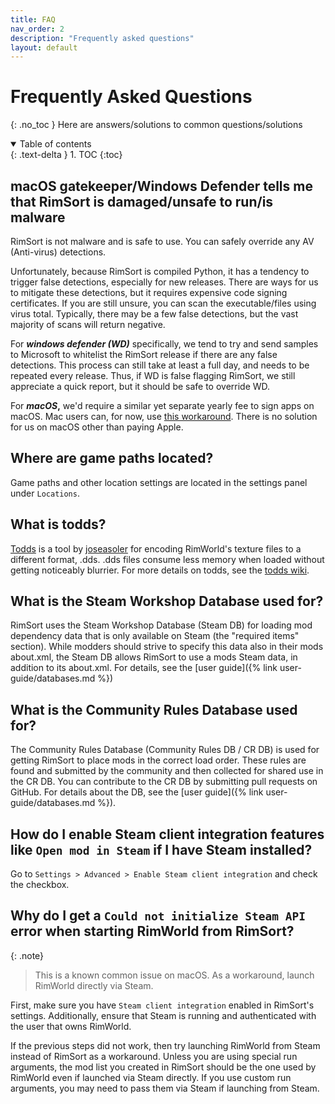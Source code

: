 ```yaml
---
title: FAQ
nav_order: 2
description: "Frequently asked questions"
layout: default
---
```

# Frequently Asked Questions
{: .no_toc }
Here are answers/solutions to common questions/solutions

<details open markdown="block">
  <summary>
    Table of contents
  </summary>
  {: .text-delta }
1. TOC
{:toc}
</details>


## macOS gatekeeper/Windows Defender tells me that RimSort is damaged/unsafe to run/is malware

RimSort is not malware and is safe to use. You can safely override any AV (Anti-virus) detections.

Unfortunately, because RimSort is compiled Python, it has a tendency to trigger false detections, especially for new releases. There are ways for us to mitigate these detections, but it requires expensive code signing certificates. If you are still unsure, you can scan the executable/files using virus total. Typically, there may be a few false detections, but the vast majority of scans will return negative.

For **_windows defender (WD)_** specifically, we tend to try and send samples to Microsoft to whitelist the RimSort release if there are any false detections. This process can still take at least a full day, and needs to be repeated every release. Thus, if WD is false flagging RimSort, we still appreciate a quick report, but it should be safe to override WD. 

For **_macOS_,** we'd require a similar yet separate yearly fee to sign apps on macOS. Mac users can, for now, use [this workaround](https://github.com/RimSort/RimSort/wiki/User-Guide#macos). There is no solution for us on macOS other than paying Apple.

## Where are game paths located?

Game paths and other location settings are located in the settings panel under `Locations`.

## What is todds?

[Todds](https://github.com/todds-encoder/todds) is a tool by [joseasoler](https://github.com/joseasoler) for encoding RimWorld's texture files to a different format, .dds. .dds files consume less memory when loaded without getting noticeably blurrier. For more details on todds, see the [todds wiki](https://github.com/todds-encoder/todds/wiki).

## What is the Steam Workshop Database used for?

RimSort uses the Steam Workshop Database (Steam DB) for loading mod dependency data that is only available on Steam (the "required items" section). While modders should strive to specify this data also in their mods about.xml, the Steam DB allows RimSort to use a mods Steam data, in addition to its about.xml. For details, see the [user guide]({% link user-guide/databases.md %})

## What is the Community Rules Database used for?

The Community Rules Database (Community Rules DB / CR DB) is used for getting RimSort to place mods in the correct load order. These rules are found and submitted by the community and then collected for shared use in the CR DB. You can contribute to the CR DB by submitting pull requests on GitHub. For details about the DB, see the [user guide]({% link user-guide/databases.md %}).

## How do I enable Steam client integration features like `Open mod in Steam` if I have Steam installed?

Go to `Settings > Advanced > Enable Steam client integration` and check the checkbox.

## Why do I get a `Could not initialize Steam API` error when starting RimWorld from RimSort?

{: .note}
> This is a known common issue on macOS. As a workaround, launch RimWorld directly via Steam.

First, make sure you have `Steam client integration` enabled in RimSort's settings. Additionally, ensure that Steam is running and authenticated with the user that owns RimWorld.

If the previous steps did not work, then try launching RimWorld from Steam instead of RimSort as a workaround. Unless you are using special run arguments, the mod list you created in RimSort should be the one used by RimWorld even if launched via Steam directly. If you use custom run arguments, you may need to pass them via Steam if launching from Steam. 